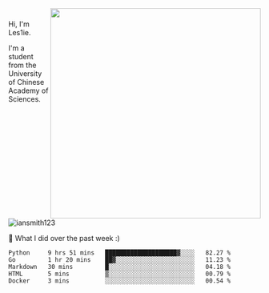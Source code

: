 <img align="right" src="https://github-readme-stats.vercel.app/api?username=iansmith123&show_icons=true&hide_border=true" width="420">

### 
Hi, I'm Les1ie. 

I'm a student from the University of Chinese Academy of Sciences.

<img src="https://komarev.com/ghpvc/?username=iansmith123" alt="iansmith123" />




🔭 What I did over the past week :)
<!--START_SECTION:waka-->
```text
Python     9 hrs 51 mins   ████████████████████▓░░░░   82.27 % 
Go         1 hr 20 mins    ██▓░░░░░░░░░░░░░░░░░░░░░░   11.23 % 
Markdown   30 mins         █░░░░░░░░░░░░░░░░░░░░░░░░   04.18 % 
HTML       5 mins          ▒░░░░░░░░░░░░░░░░░░░░░░░░   00.79 % 
Docker     3 mins          ░░░░░░░░░░░░░░░░░░░░░░░░░   00.54 % 
```
<!--END_SECTION:waka-->


<!--
**IanSmith123/IanSmith123** is a ✨ _special_ ✨ repository because its `README.md` (this file) appears on your GitHub profile.
<img src="https://github.githubassets.com/images/spinners/octocat-spinner-64.gif">

Here are some ideas to get you started:

- 🔭 I’m currently working on ...
- 🌱 I’m currently learning ...
- 👯 I’m looking to collaborate on ...
- 🤔 I’m looking for help with ...
- 💬 Ask me about ...
- 📫 How to reach me: ...
- 😄 Pronouns: ...
- ⚡ Fun fact: ...
-->

